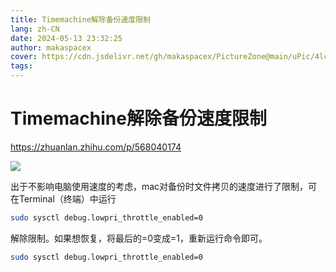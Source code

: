 ```yaml
---
title: Timemachine解除备份速度限制
lang: zh-CN
date: 2024-05-13 23:32:25
author: makaspacex
cover: https://cdn.jsdelivr.net/gh/makaspacex/PictureZone@main/uPic/4lcCte.png
tags:
---
```


# Timemachine解除备份速度限制
https://zhuanlan.zhihu.com/p/568040174

![](https://cdn.jsdelivr.net/gh/makaspacex/PictureZone@main/uPic/4lcCte.png)

出于不影响电脑使用速度的考虑，mac对备份时文件拷贝的速度进行了限制，可在Terminal（终端）中运行
```bash
sudo sysctl debug.lowpri_throttle_enabled=0
```
解除限制。如果想恢复，将最后的=0变成=1，重新运行命令即可。

```bash
sudo sysctl debug.lowpri_throttle_enabled=0
```



